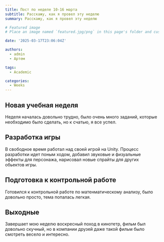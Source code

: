 ```yaml
---
title: Пост по неделе 10-16 марта
subtitle: Расскажу, как я провел эту неделю
summary: Расскажу, как я провел эту неделю

# Featured image
# Place an image named `featured.jpg/png` in this page's folder and customize its options here.

date: '2025-03-17T23:06:04Z'

authors:
  - admin
  - Артем

tags:
  - Academic

categories:
  - Weeks
---
```


## Новая учебная неделя

Неделя началась довольно трудно, было очень много заданий, которые необходимо было сделать, но к счатью, я все успел.

## Разработка игры

В свободное время работал над своей игрой на Unity. Процесс разработки идет поным ходом, добавил звуковые и физуальные эффекты для персонажа, нарисовал новые спрайты для других обьектов игры.

## Подготовка к контрольной работе

Готовился к контрольной работе по матенматическому анализу, было довольно просто, тема попалась легкая.

## Выходные

Завершает мою неделю воскресный поход в кинотетр, фильм был довольно скучный, но в компании друзей даже такой фильм было смотреть весело и интересно.
